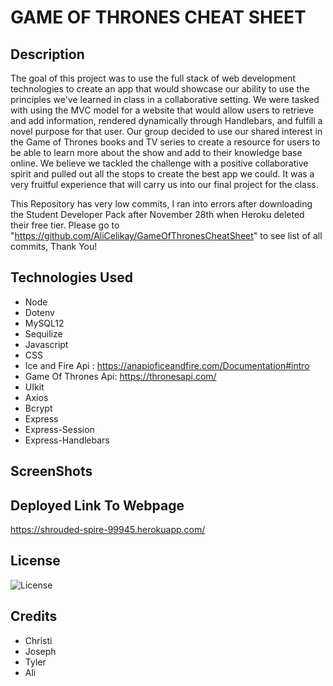 # GAME OF THRONES CHEAT SHEET

## Description
The goal of this project was to use the full stack of web development technologies to create an app that would showcase our ability to use the principles we've learned in class in a collaborative setting. We were tasked with using the MVC model for a website that would allow users to retrieve and add information, rendered dynamically through Handlebars, and fulfill a novel purpose for that user. Our group decided to use our shared interest in the Game of Thrones books and TV series to create a resource for users to be able to learn more about the show and add to their knowledge base online. We believe we tackled the challenge with a positive collaborative spirit and pulled out all the stops to create the best app we could. It was a very fruitful experience that will carry us into our final project for the class.

This Repository has very low commits, I ran into errors after downloading the Student Developer Pack after November 28th when Heroku deleted their free tier. Please go to "https://github.com/AliCelikay/GameOfThronesCheatSheet" to see list of all commits, Thank You!

## Technologies Used
* Node
* Dotenv
* MySQL12
* Sequilize
* Javascript
* CSS
* Ice and Fire Api : https://anapioficeandfire.com/Documentation#intro 
* Game Of Thrones Api: https://thronesapi.com/
* UIkit
* Axios
* Bcrypt
* Express
* Express-Session
* Express-Handlebars

## ScreenShots

## Deployed Link To Webpage
https://shrouded-spire-99945.herokuapp.com/ 

## License
![License](https://img.shields.io/badge/License-ISC-red)

## Credits
* Christi
* Joseph
* Tyler 
* Ali

